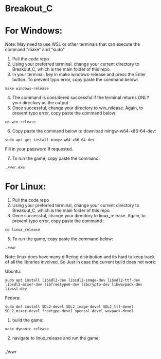 # Breakout_C

# For Windows:
Note: May need to use WSL or other terminals that can execute the command "make" and "sudo"
1. Pull the code repo
2. Using your preferred terminal, change your current directory to Breakout_C, which is the main folder of this repo.
3. In your terminal, key in make windows-release and press the Enter button. To prevent typo error, copy paste the command below:
```
make windows-release
```
4. The command is considered successful if the terminal returns ONLY your directory as the output
5. Once successful, change your directory to win_release. Again, to prevent typo error, copy paste the command below:
```
cd win_release
```
6. Copy paste the command below to download mingw-w64-x86-64-dev:
```
sudo apt-get install mingw-w64-x86-64-dev
```
Fill in your password if requested.

7. To run the game, copy paste the command:
```
./wwr.exe
```

# For Linux:
1. Pull the code repo
2. Using your preferred terminal, change your current directory to Breakout_C, which is the main folder of this repo.
4. Once successful, change your directory to linux_release. Again, to prevent typo error, copy paste the command :
```
cd linux_release
```
5. To run the game, copy paste the command below:
```
./wwr
```

Note: linux does have many differing distribution and its hard to keep track of all the libraries involved. So Just in case the current build does not work:

Ubuntu:
```
sudo apt install libsdl2-dev libsdl2-image-dev libsdl2-ttf-dev libsdl2-mixer-dev libfreetype6-dev libcrypto-dev libwavpack-dev libssl-dev
```

Fedora:
```
sudo dnf install SDL2-devel SDL2_image-devel SDL2_ttf-devel SDL2_mixer-devel freetype-devel openssl-devel wavpack-devel
```

1. build the game:
```
make dynamic_release
```
2. navigate to linux_release and run the game:
```
```
./wwr
```


